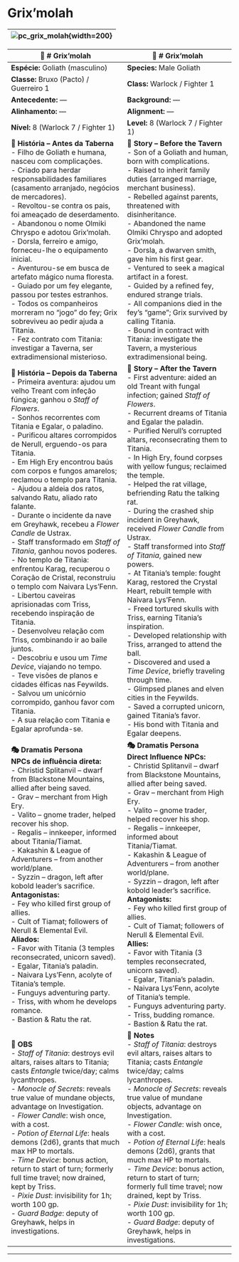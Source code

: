 # Grix’molah


| ![pc_grix_molah](assets/pc/pc_grix_molah.jpg){width=200} |
| :--------------------------: |

| **🧙 # Grix’molah**                                                                                                                                                                                                                                                                                                                                                                                                                                                                                                                                                                                                                                                                                                                                                                                                                                                                                                                                                                                                                                                                                                   | **🧙 # Grix’molah**                                                                                                                                                                                                                                                                                                                                                                                                                                                                                                                                                                                                                                                                                                                                                                                                                                                                                                                                                                                                                                             |
| --------------------------------------------------------------------------------------------------------------------------------------------------------------------------------------------------------------------------------------------------------------------------------------------------------------------------------------------------------------------------------------------------------------------------------------------------------------------------------------------------------------------------------------------------------------------------------------------------------------------------------------------------------------------------------------------------------------------------------------------------------------------------------------------------------------------------------------------------------------------------------------------------------------------------------------------------------------------------------------------------------------------------------------------------------------------------------------------------------------------- | --------------------------------------------------------------------------------------------------------------------------------------------------------------------------------------------------------------------------------------------------------------------------------------------------------------------------------------------------------------------------------------------------------------------------------------------------------------------------------------------------------------------------------------------------------------------------------------------------------------------------------------------------------------------------------------------------------------------------------------------------------------------------------------------------------------------------------------------------------------------------------------------------------------------------------------------------------------------------------------------------------------------------------------------------------------- |
| **Espécie:** Goliath (masculino)                                                                                                                                                                                                                                                                                                                                                                                                                                                                                                                                                                                                                                                                                                                                                                                                                                                                                                                                                                                                                                                                                      | **Species:** Male Goliath                                                                                                                                                                                                                                                                                                                                                                                                                                                                                                                                                                                                                                                                                                                                                                                                                                                                                                                                                                                                                                       |
| **Classe:** Bruxo (Pacto) / Guerreiro 1                                                                                                                                                                                                                                                                                                                                                                                                                                                                                                                                                                                                                                                                                                                                                                                                                                                                                                                                                                                                                                                                               | **Class:** Warlock / Fighter 1                                                                                                                                                                                                                                                                                                                                                                                                                                                                                                                                                                                                                                                                                                                                                                                                                                                                                                                                                                                                                                  |
| **Antecedente:** —                                                                                                                                                                                                                                                                                                                                                                                                                                                                                                                                                                                                                                                                                                                                                                                                                                                                                                                                                                                                                                                                                                    | **Background:** —                                                                                                                                                                                                                                                                                                                                                                                                                                                                                                                                                                                                                                                                                                                                                                                                                                                                                                                                                                                                                                               |
| **Alinhamento:** —                                                                                                                                                                                                                                                                                                                                                                                                                                                                                                                                                                                                                                                                                                                                                                                                                                                                                                                                                                                                                                                                                                    | **Alignment:** —                                                                                                                                                                                                                                                                                                                                                                                                                                                                                                                                                                                                                                                                                                                                                                                                                                                                                                                                                                                                                                                |
| **Nível:** 8 (Warlock 7 / Fighter 1)                                                                                                                                                                                                                                                                                                                                                                                                                                                                                                                                                                                                                                                                                                                                                                                                                                                                                                                                                                                                                                                                                  | **Level:** 8 (Warlock 7 / Fighter 1)                                                                                                                                                                                                                                                                                                                                                                                                                                                                                                                                                                                                                                                                                                                                                                                                                                                                                                                                                                                                                            |
| **📖 História – Antes da Taberna**<br>- Filho de Goliath e humana, nasceu com complicações.<br>- Criado para herdar responsabilidades familiares (casamento arranjado, negócios de mercadores).<br>- Revoltou-se contra os pais, foi ameaçado de deserdamento.<br>- Abandonou o nome Olmiki Chryspo e adotou Grix’molah.<br>- Dorsla, ferreiro e amigo, forneceu-lhe o equipamento inicial.<br>- Aventurou-se em busca de artefato mágico numa floresta.<br>- Guiado por um fey elegante, passou por testes estranhos.<br>- Todos os companheiros morreram no “jogo” do fey; Grix sobreviveu ao pedir ajuda a Titania.<br>- Fez contrato com Titania: investigar a Taverna, ser extradimensional misterioso.                                                                                                                                                                                                                                                                                                                                                                                                          | **📖 Story – Before the Tavern**<br>- Son of a Goliath and human, born with complications.<br>- Raised to inherit family duties (arranged marriage, merchant business).<br>- Rebelled against parents, threatened with disinheritance.<br>- Abandoned the name Olmiki Chryspo and adopted Grix’molah.<br>- Dorsla, a dwarven smith, gave him his first gear.<br>- Ventured to seek a magical artifact in a forest.<br>- Guided by a refined fey, endured strange trials.<br>- All companions died in the fey’s “game”; Grix survived by calling Titania.<br>- Bound in contract with Titania: investigate the Tavern, a mysterious extradimensional being.                                                                                                                                                                                                                                                                                                                                                                                                      |
| **📖 História – Depois da Taberna**<br>- Primeira aventura: ajudou um velho Treant com infeção fúngica; ganhou o *Staff of Flowers*.<br>- Sonhos recorrentes com Titania e Egalar, o paladino.<br>- Purificou altares corrompidos de Nerull, erguendo-os para Titania.<br>- Em High Ery encontrou baús com corpos e fungos amarelos; reclamou o templo para Titania.<br>- Ajudou a aldeia dos ratos, salvando Ratu, aliado rato falante.<br>- Durante o incidente da nave em Greyhawk, recebeu a *Flower Candle* de Ustrax.<br>- Staff transformado em *Staff of Titania*, ganhou novos poderes.<br>- No templo de Titania: enfrentou Karag, recuperou o Coração de Cristal, reconstruiu o templo com Naivara Lys’Fenn.<br>- Libertou caveiras aprisionadas com Triss, recebendo inspiração de Titania.<br>- Desenvolveu relação com Triss, combinando ir ao baile juntos.<br>- Descobriu e usou um *Time Device*, viajando no tempo.<br>- Teve visões de planos e cidades élficas nas Feywilds.<br>- Salvou um unicórnio corrompido, ganhou favor com Titania.<br>- A sua relação com Titania e Egalar aprofunda-se. | **📖 Story – After the Tavern**<br>- First adventure: aided an old Treant with fungal infection; gained *Staff of Flowers*.<br>- Recurrent dreams of Titania and Egalar the paladin.<br>- Purified Nerull’s corrupted altars, reconsecrating them to Titania.<br>- In High Ery, found corpses with yellow fungus; reclaimed the temple.<br>- Helped the rat village, befriending Ratu the talking rat.<br>- During the crashed ship incident in Greyhawk, received *Flower Candle* from Ustrax.<br>- Staff transformed into *Staff of Titania*, gained new powers.<br>- At Titania’s temple: fought Karag, restored the Crystal Heart, rebuilt temple with Naivara Lys’Fenn.<br>- Freed tortured skulls with Triss, earning Titania’s inspiration.<br>- Developed relationship with Triss, arranged to attend the ball.<br>- Discovered and used a *Time Device*, briefly traveling through time.<br>- Glimpsed planes and elven cities in the Feywilds.<br>- Saved a corrupted unicorn, gained Titania’s favor.<br>- His bond with Titania and Egalar deepens. |
| **🎭 Dramatis Persona**<br>**NPCs de influência direta:**<br>- Christid Splitanvil – dwarf from Blackstone Mountains, allied after being saved.<br>- Grav – merchant from High Ery.<br>- Valito – gnome trader, helped recover his shop.<br>- Regalis – innkeeper, informed about Titania/Tiamat.<br>- Kakashin & League of Adventurers – from another world/plane.<br>- Syzzin – dragon, left after kobold leader’s sacrifice.<br>**Antagonistas:**<br>- Fey who killed first group of allies.<br>- Cult of Tiamat; followers of Nerull & Elemental Evil.<br>**Aliados:**<br>- Favor with Titania (3 temples reconsecrated, unicorn saved).<br>- Egalar, Titania’s paladin.<br>- Naivara Lys’Fenn, acolyte of Titania’s temple.<br>- Funguys adventuring party.<br>- Triss, with whom he develops romance.<br>- Bastion & Ratu the rat.                                                                                                                                                                                                                                                                              | **🎭 Dramatis Persona**<br>**Direct Influence NPCs:**<br>- Christid Splitanvil – dwarf from Blackstone Mountains, allied after being saved.<br>- Grav – merchant from High Ery.<br>- Valito – gnome trader, helped recover his shop.<br>- Regalis – innkeeper, informed about Titania/Tiamat.<br>- Kakashin & League of Adventurers – from another world/plane.<br>- Syzzin – dragon, left after kobold leader’s sacrifice.<br>**Antagonists:**<br>- Fey who killed first group of allies.<br>- Cult of Tiamat; followers of Nerull & Elemental Evil.<br>**Allies:**<br>- Favor with Titania (3 temples reconsecrated, unicorn saved).<br>- Egalar, Titania’s paladin.<br>- Naivara Lys’Fenn, acolyte of Titania’s temple.<br>- Funguys adventuring party.<br>- Triss, budding romance.<br>- Bastion & Ratu the rat.                                                                                                                                                                                                                                            |
| **🔮 OBS**<br>- *Staff of Titania*: destroys evil altars, raises altars to Titania; casts *Entangle* twice/day; calms lycanthropes.<br>- *Monocle of Secrets*: reveals true value of mundane objects, advantage on Investigation.<br>- *Flower Candle*: wish once, with a cost.<br>- *Potion of Eternal Life*: heals demons (2d6), grants that much max HP to mortals.<br>- *Time Device*: bonus action, return to start of turn; formerly full time travel; now drained, kept by Triss.<br>- *Pixie Dust*: invisibility for 1h; worth 100 gp.<br>- *Guard Badge*: deputy of Greyhawk, helps in investigations.                                                                                                                                                                                                                                                                                                                                                                                                                                                                                                       | **🔮 Notes**<br>- *Staff of Titania*: destroys evil altars, raises altars to Titania; casts *Entangle* twice/day; calms lycanthropes.<br>- *Monocle of Secrets*: reveals true value of mundane objects, advantage on Investigation.<br>- *Flower Candle*: wish once, with a cost.<br>- *Potion of Eternal Life*: heals demons (2d6), grants that much max HP to mortals.<br>- *Time Device*: bonus action, return to start of turn; formerly full time travel; now drained, kept by Triss.<br>- *Pixie Dust*: invisibility for 1h; worth 100 gp.<br>- *Guard Badge*: deputy of Greyhawk, helps in investigations.                                                                                                                                                                                                                                                                                                                                                                                                                                               |

---





